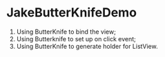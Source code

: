 # JakeButterKnifeDemo
1. Using ButterKnife to bind the view;</br>
2. Using Butterknife to set up on click event; </br>
3. Using ButterKnife to generate holder for ListView.
